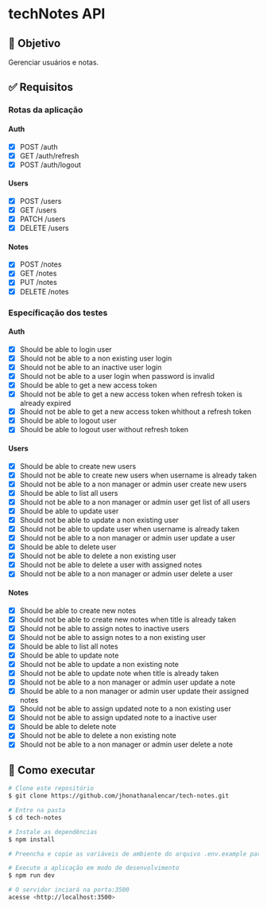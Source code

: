 # techNotes API

## 🎯 Objetivo

Gerenciar usuários e notas.

## ✅ Requisitos

### Rotas da aplicação

#### Auth

- [x] POST /auth
- [x] GET /auth/refresh
- [x] POST /auth/logout

#### Users

- [x] POST /users
- [x] GET /users
- [x] PATCH /users
- [x] DELETE /users

#### Notes

- [x] POST /notes
- [x] GET /notes
- [x] PUT /notes
- [x] DELETE /notes

### Específicação dos testes

#### Auth

- [x] Should be able to login user
- [x] Should not be able to a non existing user login
- [x] Should not be able to an inactive user login
- [x] Should not be able to a user login when password is invalid
- [x] Should be able to get a new access token
- [x] Should not be able to get a new access token when refresh token is already expired
- [x] Should not be able to get a new access token whithout a refresh token
- [x] Should be able to logout user
- [x] Should be able to logout user without refresh token

#### Users

- [x] Should be able to create new users
- [x] Should not be able to create new users when username is already taken
- [x] Should not be able to a non manager or admin user create new users
- [x] Should be able to list all users
- [x] Should not be able to a non manager or admin user get list of all users
- [x] Should be able to update user
- [x] Should not be able to update a non existing user
- [x] Should not be able to update user when username is already taken
- [x] Should not be able to a non manager or admin user update a user
- [x] Should be able to delete user
- [x] Should not be able to delete a non existing user
- [x] Should not be able to delete a user with assigned notes
- [x] Should not be able to a non manager or admin user delete a user

#### Notes

- [x] Should be able to create new notes
- [x] Should not be able to create new notes when title is already taken
- [x] Should not be able to assign notes to inactive users
- [x] Should not be able to assign notes to a non existing user
- [x] Should be able to list all notes
- [x] Should be able to update note
- [x] Should not be able to update a non existing note
- [x] Should not be able to update note when title is already taken
- [x] Should not be able to a non manager or admin user update a note
- [x] Should be able to a non manager or admin user update their assigned notes
- [x] Should not be able to assign updated note to a non existing user
- [x] Should not be able to assign updated note to a inactive user
- [x] Should be able to delete note
- [x] Should not be able to delete a non existing note
- [x] Should not be able to a non manager or admin user delete a note

## 🚀 Como executar

```bash
# Clone este repositório
$ git clone https://github.com/jhonathanalencar/tech-notes.git

# Entre na pasta
$ cd tech-notes

# Instale as dependências
$ npm install

# Preencha e copie as variáveis de ambiente do arquivo .env.example para o arquivo .env na raiz do projeto

# Execute a aplicação em modo de desenvolvimento
$ npm run dev

# O servidor inciará na porta:3500
acesse <http://localhost:3500>
```
